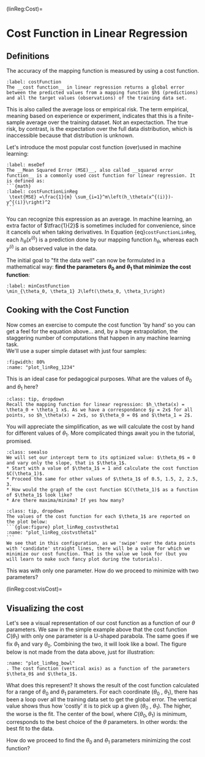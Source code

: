 (linReg:Cost)=
# Cost Function in Linear Regression

## Definitions

The accuracy of the mapping function is measured by using a cost function. 
````{prf:definition}
:label: costFunction
The __cost function__ in linear regression returns a global error between the predicted values from a mapping function $h$ (predictions) and all the target values (observations) of the training data set.
````

This is also called the average loss or empirical risk. The term empirical, meaning based on experience or experiment, indicates that this is a finite-sample average over the training dataset. Not an expectaction. The true risk, by contrast, is the expectation over the full data distribution, which is inaccessible because that distribution is unknown.

Let's introduce the most popular cost function (over)used in machine learning:

````{prf:definition}
:label: mseDef
The __Mean Squared Error (MSE)__, also called __squared error function__ is a commonly used cost function for linear regression. It is defined as:
```{math}
:label: costFunctionLinReg
 \text{MSE} =\frac{1}{m} \sum_{i=1}^m\left(h_\theta(x^{(i)})-y^{(i)}\right)^2
```
````
You can recognize this expression as an average. In machine learning, an extra factor of $\tfrac{1}{2}$ is sometimes included for convenience, since it cancels out when taking derivatives.
In Equation {eq}`costFunctionLinReg`, each $h_\theta (x^{(i)})$ is a prediction done by our mapping function $h_\theta$, whereas each $y^{(i)}$ is an observed value in the data. 

The initial goal to "fit the data well" can now be formulated in a mathematical way: __find the parameters $\theta_0$ and $\theta_1$ that minimize the cost function__:
```{math}
:label: minCostFunction
\min_{\theta_0, \theta_1} J\left(\theta_0, \theta_1\right)
```

## Cooking with the Cost Function 
Now comes an exercise to compute the cost function 'by hand' so you can get a feel for the equation above... and, by a huge extrapolation, the staggering number of computations that happen in any machine learning task.  
We'll use a super simple dataset with just four samples:

```{glue:figure} plot_linReg_1234
:figwidth: 80%
:name: "plot_linReg_1234"
```

This is an ideal case for pedagogical purposes. What are the values of $\theta_0$ and $\theta_1$ here? 
```{admonition} Check your answers
:class: tip, dropdown
Recall the mapping function for linear regression: $h_\theta(x) = \theta_0 + \theta_1 x$. As we have a correspondance $y = 2x$ for all points, so $h_\theta(x) = 2x$, so $\theta_0 = 0$ and $\theta_1 = 2$.
```
You will appreciate the simplification, as we will calculate the cost by hand for different values of $\theta_1$. More complicated things await you in the tutorial, promised.

```{admonition} Exercise
:class: seealso
We will set our intercept term to its optimized value: $\theta_0$ = 0 and vary only the slope, that is $\theta_1$.
* Start with a value of $\theta_1$ = 1 and calculate the cost function $C(\theta_1)$.
* Proceed the same for other values of $\theta_1$ of 0.5, 1.5, 2, 2.5, 3.
* How would the graph of the cost function $C(\theta_1)$ as a function of $\theta_1$ look like?
* Are there maxima/minima? If yes how many?
```


````{admonition} Solutions  ✋  Don't look too soon! Give it a try first.
:class: tip, dropdown  
The values of the cost function for each $\theta_1$ are reported on the plot below:
```{glue:figure} plot_linReg_costvstheta1
:name: "plot_linReg_costvstheta1"
```
We see that in this configuration, as we 'swipe' over the data points with 'candidate' straight lines, there will be a value for which we minimize our cost function. That is the value we look for (but you will learn to make such fancy plot during the tutorials).
````

This was with only one parameter. How do we proceed to minimize with two parameters? 

(linReg:cost:visCost)=
## Visualizing the cost
Let's see a visual representation of our cost function as a function of our $\theta$ parameters. We saw in the simple example above that the cost function $C(\theta_1)$ with only one parameter is a U-shaped parabola. The same goes if we fix $\theta_1$ and vary $\theta_0$. Combining the two, it will look like a bowl. The figure below is not made from the data above, just for illustration:
```{glue:figure} plot_linReg_bowl
:name: "plot_linReg_bowl"
. The cost function (vertical axis) as a function of the parameters $\theta_0$ and $\theta_1$.
```
What does this represent? It shows the result of the cost function calculated for a range of $\theta_0$ and $\theta_1$ parameters. For each coordinate ($\theta_0$ , $\theta_1$), there has been a loop over all the training data set to get the global error. The vertical value shows thus how 'costly' it is to pick up a given ($\theta_0$ , $\theta_1$). The higher, the worse is the fit. The center of the bowl, where $C(\theta_0 , \theta_1)$ is minimum, corresponds to the best choice of the $\theta$ parameters. In other words: the best fit to the data.

How do we proceed to find the $\theta_0$ and $\theta_1$ parameters minimizing the cost function?